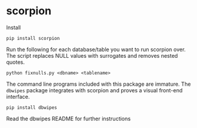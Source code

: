 scorpion
========


Install

    pip install scorpion

Run the following for each database/table you want to run scorpion over.
The script replaces NULL values with surrogates and removes nested quotes.

    python fixnulls.py <dbname> <tablename>


The command line programs included with this package are immature.
The `dbwipes` package integrates with scorpion and proves a visual
front-end interface.


    pip install dbwipes

Read the dbwipes README for further instructions
